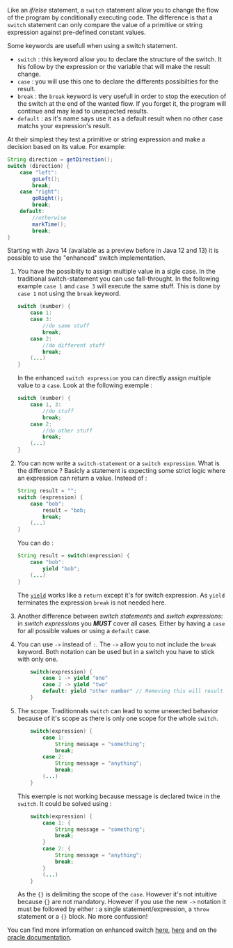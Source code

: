 Like an _if/else_ statement, a `switch` statement allow you to change the flow of the program by conditionally executing code. The difference is that a `switch` statement can only compare the value of a primitive or string expression against pre-defined constant values.

Some keywords are usefull when using a switch statement.

- `switch` : this keyword allow you to declare the structure of the switch. It his follow by the expression or the variable that will make the result change.
- `case` : you will use this one to declare the differents possibilties for the result.
- `break` : the `break` keyword is very usefull in order to stop the execution of the switch at the end of the wanted flow. If you forget it, the program will continue and may lead to unexpected results.
- `default` : as it's name says use it as a default result when no other case matchs your expression's result.

At their simplest they test a primitive or string expression and make a decision based on its value. For example:

```java
String direction = getDirection();
switch (direction) {
    case "left":
        goLeft();
        break;
    case "right":
        goRight();
        break;
    default:
        //otherwise
        markTime();
        break;
}
```

Starting with Java 14 (available as a preview before in Java 12 and 13) it is possible to use the "enhanced" switch implementation.

1. You have the possiblity to assign multiple value in a sigle case.
   In the traditional switch-statement you can use fall-throught. In the following example `case 1` and `case 3` will execute the same stuff. This is done by `case 1` not using the `break` keyword.

   ```java
   switch (number) {
       case 1:
       case 3:
           //do same stuff
           break;
       case 2:
           //do different stuff
           break;
       (...)
   }
   ```

   In the enhanced `switch expression` you can directly assign multiple value to a `case`.
   Look at the following exemple :

   ```java
   switch (number) {
       case 1, 3:
           //do stuff
           break;
       case 2:
           //do other stuff
           break;
       (...)
   }
   ```

2. You can now write a `switch-statement` or a `switch expression`. What is the difference ?
   Basicly a statement is expecting some strict logic where an expression can return a value.
   Instead of :

   ```java
   String result = "";
   switch (expression) {
       case "bob":
           result = "bob;
           break;
       (...)
   }
   ```

   You can do :

   ```java
   String result = switch(expression) {
       case "bob":
           yield "bob";
       (...)
   }
   ```

   The [`yield`][yield-keyword] works like a `return` except it's for switch expression. As `yield` terminates the expression `break` is not needed here.

3. Another difference between _switch statements_ and _switch expressions_: in _switch expressions_ you _**MUST**_ cover all cases. Either by having a `case` for all possible values or using a `default` case.

4. You can use `->` instead of `:`. The `->` allow you to not include the `break` keyword. Both notation can be used but in a switch you have to stick with only one.

   ```java
       switch(expression) {
           case 1 -> yield "one"
           case 2 -> yield "two"
           default: yield "other number" // Removing this will result in a compile error
       }
   ```

5. The scope. Traditionnals `switch` can lead to some unexected behavior because of it's scope as there is only one scope for the whole `switch`.

   ```java
       switch(expression) {
           case 1:
               String message = "something";
               break;
           case 2:
               String message = "anything";
               break;
           (...)
       }
   ```

   This exemple is not working because message is declared twice in the `switch`.
   It could be solved using :

   ```java
       switch(expression) {
           case 1: {
               String message = "something";
               break;
           }
           case 2: {
               String message = "anything";
               break;
           }
           (...)
       }
   ```

   As the `{}` is delimiting the scope of the `case`. However it's not intuitive because `{}` are not mandatory.
   However if you use the new `->` notation it must be followed by either : a single statement/expression, a `throw` statement or a `{}` block. No more confussion!

You can find more information on enhanced switch [here][switch1], [here][switch2] and on the [oracle documentation][oracle-doc].

[yield-keyword]: https://www.codejava.net/java-core/the-java-language/yield-keyword-in-java
[switch1]: https://www.vojtechruzicka.com/java-enhanced-switch/
[switch2]: https://howtodoinjava.com/java14/switch-expressions/
[oracle-doc]: https://docs.oracle.com/en/java/javase/13/language/switch-expressions.html
